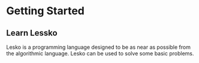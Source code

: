 # Getting Started

## Learn Lessko

Lesko is a programming language designed to be as near as possible from the algorithmic language.
Lesko can be used to solve some basic problems.

